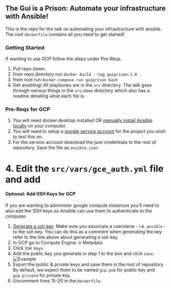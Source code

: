 ## The Gui is a Prison: Automate your infrastructure with Ansible!

This is the repo for the talk on automating your infrastructure with ansible. The root `dockerfile` contains all you need to get started!

### Getting Started
If wanting to use GCP follow the steps under Pre-Reqs.

1. Pull repo down.
2. from repo directory run `docker build --tag guiprison:1.0 .`
3. from root run `docker-compose run guiprison bash`
4. Get ansibling! All playbooks are in the `src` directory. The talk goes through various things in the `src/demo` directory which also has a readme 
detailing what each file is.

### Pre-Reqs for GCP

1. You will need docker desktop installed OR [manually install Ansible locally](https://docs.ansible.com/ansible/latest/installation_guide/intro_installation.html) on your computer.
2. You will need to setup a [google service account](https://docs.ansible.com/ansible/latest/scenario_guides/guide_gce.html) for the project you wish to test this on.
3. For the service account download the json credentials to the root of repository. Save the file as `ansible.json`. 
# 4. Edit the `src/vars/gce_auth.yml` file and add 

#### Optional: Add SSH Keys for GCP
If you are wanting to administer google compute instances you'll need to also add the SSH keys so Ansible can use them to authenticate to the computer.

1. [Generate a ssh key](https://cloud.google.com/compute/docs/instances/adding-removing-ssh-keys#linux-and-macos). Make sure you associate a username - i.e. `ansible` - to the ssh key. You can do this as a comment when generating the key refer to the link above about generating a ssh key.
2. In GCP go to Compute Engine -> Metadata
3. Click `SSH Keys`.
4. Add the public key you generate in step 1 to the box and click `save`.
![Example](https://i.imgur.com/2OtFF52.png)
5. Export the public & private keys and save them in the root of repository. By default, we expect them to be named `gcp.pub` for public key and `gcp.private` for private key. 
6. Uncomment lines 15-20 in the `Dockerfile`. 




